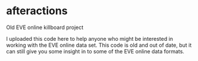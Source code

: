 afteractions
============

Old EVE online killboard project


I uploaded this code here to help anyone who might be interested in working with the EVE online data set.
This code is old and out of date, but it can still give you some insight in to some of the EVE online data
formats.
